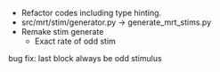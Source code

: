 - Refactor codes including type hinting.
- src/mrt/stim/generator.py -> generate_mrt_stims.py
- Remake stim generate
  - Exact rate of odd stim

bug fix: last block always be odd stimulus
